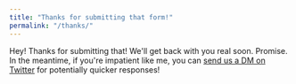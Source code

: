 ```yaml
---
title: "Thanks for submitting that form!"
permalink: "/thanks/"
---
```


Hey! Thanks for submitting that! We'll get back with you real soon. Promise. In the meantime, if you're impatient like me, you can [send us a DM on Twitter](https://twitter.com/thatsmyjamstack) for potentially quicker responses!